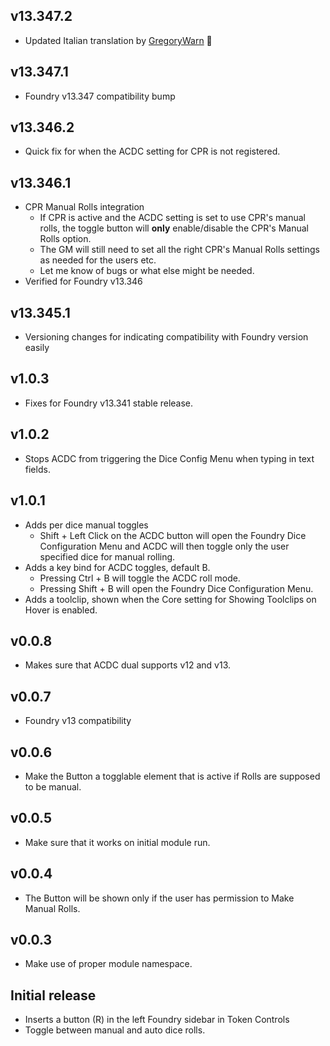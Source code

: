 ## v13.347.2
* Updated Italian translation by [GregoryWarn](<https://github.com/GregoryWarn>) 🤗

## v13.347.1
* Foundry v13.347 compatibility bump

## v13.346.2
- Quick fix for when the ACDC setting for CPR is not registered.

## v13.346.1
- CPR Manual Rolls integration
  - If CPR is active and the ACDC setting is set to use CPR's manual rolls, the toggle button will **only** enable/disable the CPR's Manual Rolls option.
  - The GM will still need to set all the right CPR's Manual Rolls settings as needed for the users etc.
  - Let me know of bugs or what else might be needed.
- Verified for Foundry v13.346
 
## v13.345.1
* Versioning changes for indicating compatibility with Foundry version easily

## v1.0.3
- Fixes for Foundry v13.341 stable release.

## v1.0.2
- Stops ACDC from triggering the Dice Config Menu when typing in text fields.

## v1.0.1
- Adds per dice manual toggles
  - Shift + Left Click on the ACDC button will open the Foundry Dice Configuration Menu and ACDC will then toggle only the user specified dice for manual rolling.
- Adds a key bind for ACDC toggles, default B.
  - Pressing Ctrl + B will toggle the ACDC roll mode.
  - Pressing Shift + B will open the Foundry Dice Configuration Menu.
- Adds a toolclip, shown when the Core setting for Showing Toolclips on Hover is enabled.

## v0.0.8
- Makes sure that ACDC dual supports v12 and v13.

## v0.0.7
- Foundry v13 compatibility

## v0.0.6
- Make the Button a togglable element that is active if Rolls are supposed to be manual.

## v0.0.5
- Make sure that it works on initial module run.

## v0.0.4
- The Button will be shown only if the user has permission to Make Manual Rolls.
  
## v0.0.3
- Make use of proper module namespace.

## Initial release
- Inserts a button (R) in the left Foundry sidebar in Token Controls
- Toggle between manual and auto dice rolls.
